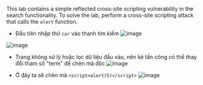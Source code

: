 
This lab contains a simple reflected cross-site scripting vulnerability in the search functionality.
To solve the lab, perform a cross-site scripting attack that calls the `alert` function.

- Đầu tiên nhập thử `car` vào thanh tìm kiếm
![image](https://github.com/user-attachments/assets/f6c67b75-3bfe-4c9e-8bb5-001b50a206f0)

![image](https://github.com/user-attachments/assets/ed04dc90-8f52-4708-9b02-0dd3f18522ba)

- Trang không xử lý hoặc lọc dữ liệu đầu vào, nên kẻ tấn công có thể thay đổi tham số "term" để chèn mã độc
![image](https://github.com/user-attachments/assets/f768ebad-8499-4ec5-892a-18e262e85cd9)

- Ở đây ta sẽ chèn mã `<script>alert(5)</script>`
![image](https://github.com/user-attachments/assets/11ed3b8a-ac23-45a6-91de-2fe08dab323b)
